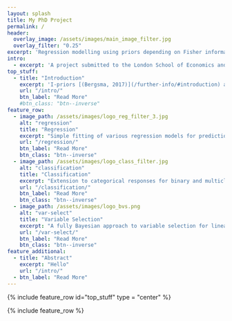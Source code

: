 ```yaml
---
layout: splash
title: My PhD Project
permalink: /
header:
  overlay_image: /assets/images/main_image_filter.jpg
  overlay_filter: "0.25"
excerpt: 'Regression modelling using priors depending on Fisher information covariance kernels (I-priors) <br /><br /> [Poster (PDF)](/my-phd-poster.pdf){: .btn .btn--light-outline}&nbsp;[View Source](https://github.com/haziqj/phd-poster/){: .btn .btn--light-outline}'
intro: 
  - excerpt: 'A project submitted to the London School of Economics and Political Science for the degree of Doctor of Philosophy in Statistics.'
top_stuff:
  - title: "Introduction"
    excerpt: 'I-priors [(Bergsma, 2017)](/further-info/#introduction) are a class of objective priors which make use of the Fisher information. Estimation is simple, inference straightforward, and often gives better predictions for new data.'
    url: "/intro/"
    btn_label: "Read More"
    #btn_class: "btn--inverse"
feature_row:
  - image_path: /assets/images/logo_reg_filter_3.jpg
    alt: "regression"
    title: "Regression"
    excerpt: "Simple fitting of various regression models for prediction and inference."
    url: "/regression/"
    btn_label: "Read More"
    btn_class: "btn--inverse"
  - image_path: /assets/images/logo_class_filter.jpg
    alt: "classification"
    title: "Classification"
    excerpt: "Extension to categorical responses for binary and multiclass classification."
    url: "/classification/"
    btn_label: "Read More"
    btn_class: "btn--inverse"
  - image_path: /assets/images/logo_bvs.png
    alt: "var-select"
    title: "Variable Selection"
    excerpt: "A fully Bayesian approach to variable selection for linear models."
    url: "/var-select/"
    btn_label: "Read More"
    btn_class: "btn--inverse"
feature_additional:
  - title: "Abstract"
    excerpt: "Hello"
    url: "/intro/"
  - btn_label: "Read More"
---
```


{% include feature_row id="top_stuff" type = "center" %}

{% include feature_row %}

<!-- {% include feature_row id="feature_additional" type = "center" %} -->
